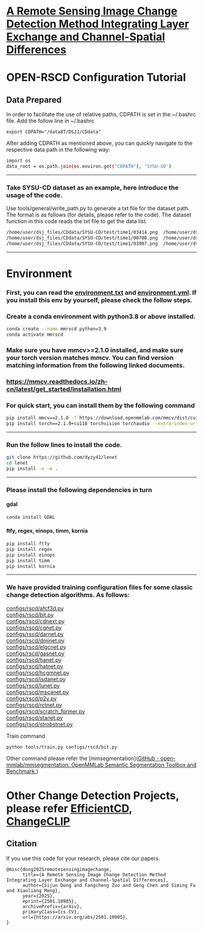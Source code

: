 # [A Remote Sensing Image Change Detection Method Integrating Layer Exchange and Channel-Spatial Differences](https://arxiv.org/abs/2501.10905)
# OPEN-RSCD Configuration Tutorial

## Data Prepared

In order to facilitate the use of relative paths, CDPATH is set in the ~/.bashrc file. Add the follow line in ~/.bashrc

```
export CDPATH="/data8T/DSJJ/CDdata"
```

After adding CDPATH as mentioned above, you can quickly navigate to the respective data path in the following way:

```bash
import os  
data_root = os.path.join(os.environ.get("CDPATH"), 'SYSU-CD')
```

***

### Take SYSU-CD dataset as an example, here introduce the usage of the code.

Use tools/general/write_path.py to generate a txt file for the dataset path. The format is as follows (for details, please refer to the code). The dataset function in this code reads the txt file to get the data list.

```bash
/home/user/dsj_files/CDdata/SYSU-CD/test/time1/03414.png  /home/user/dsj_files/CDdata/SYSU-CD/test/time2/03414.png  /home/user/dsj_files/CDdata/SYSU-CD/test/label/03414.png
/home/user/dsj_files/CDdata/SYSU-CD/test/time1/00708.png  /home/user/dsj_files/CDdata/SYSU-CD/test/time2/00708.png  /home/user/dsj_files/CDdata/SYSU-CD/test/label/00708.png
/home/user/dsj_files/CDdata/SYSU-CD/test/time1/03907.png  /home/user/dsj_files/CDdata/SYSU-CD/test/time2/03907.png  /home/user/dsj_files/CDdata/SYSU-CD/test/label/03907.png
```

***

# Environment
### First, you can read the [environment.txt](environment.txt) and [environment.yml](environment.yml). If you install this env by yourself, please check the follow steps.

### Create a conda environment with python3.8 or above installed.

```bash
conda create --name mmrscd python=3.9
conda activate mmrscd
```

### Make sure you have mmcv>=2.1.0 installed, and make sure your torch version matches mmcv. You can find version matching information from the following linked documents.

### <https://mmcv.readthedocs.io/zh-cn/latest/get_started/installation.html>

### For quick start, you can install them by the following command

```bash
pip install mmcv==2.1.0 -f https://download.openmmlab.com/mmcv/dist/cu118/torch2.1/index.html
pip install torch==2.1.0+cu118 torchvision torchaudio --extra-index-url https://download.pytorch.org/whl/cu118
```

***

### Run the follow lines to install the code.

```bash
git clone https://github.com/dyzy41/lenet
cd lenet
pip install -v -e .
```

***

### Please install the following dependencies in turn

#### gdal

```bash
conda install GDAL
```

#### ftfy, regex, einops, timm, kornia

```bash
pip install ftfy
pip install regex
pip install einops
pip install timm
pip install kornia
```

****

### We have provided training configuration files for some classic change detection algorithms. As follows:


[configs/rscd/afcf3d.py](https://ieeexplore.ieee.org/document/10221754)  
[configs/rscd/bit.py](https://ieeexplore.ieee.org/document/9491802)  
[configs/rscd/cdnext.py](https://www.sciencedirect.com/science/article/pii/S1569843224001213)  
[configs/rscd/cgnet.py](https://ieeexplore.ieee.org/document/10234560?denied=)  
[configs/rscd/darnet.py](https://ieeexplore.ieee.org/document/9734050)  
[configs/rscd/dminet.py](https://ieeexplore.ieee.org/document/10034787)  
[configs/rscd/elgcnet.py](https://ieeexplore.ieee.org/abstract/document/10423067)  
[configs/rscd/gasnet.py](https://www.sciencedirect.com/science/article/pii/S0924271623000849)  
[configs/rscd/hanet.py](https://ieeexplore.ieee.org/abstract/document/10093022)  
[configs/rscd/hatnet.py](https://ieeexplore.ieee.org/document/10462583)  
[configs/rscd/hcgmnet.py](https://ieeexplore.ieee.org/document/10283341)  
[configs/rscd/isdanet.py](https://ieeexplore.ieee.org/document/10879780)  
[configs/rscd/lunet.py](https://ieeexplore.ieee.org/document/9301184)  
[configs/rscd/mscanet.py](https://ieeexplore.ieee.org/document/9780164)  
[configs/rscd/p2v.py](https://ieeexplore.ieee.org/document/9975266)  
[configs/rscd/rctnet.py](https://ieeexplore.ieee.org/document/10687791)  
[configs/rscd/scratch_former.py](https://ieeexplore.ieee.org/document/10489990)  
[configs/rscd/stanet.py](https://www.mdpi.com/2072-4292/12/10/1662)  
[configs/rscd/strobstnet.py](https://ieeexplore.ieee.org/document/10879578)  


Train command

```
python tools/train.py configs/rscd/bit.py
```

Other command please refer the [mmsegmentation]([GitHub - open-mmlab/mmsegmentation: OpenMMLab Semantic Segmentation Toolbox and Benchmark.](https://github.com/open-mmlab/mmsegmentation))

# Other Change Detection Projects, please refer [EfficientCD](https://github.com/dyzy41/mmrscd), [ChangeCLIP](https://github.com/dyzy41/ChangeCLIP)

## Citation 

 If you use this code for your research, please cite our papers.  

```
@misc{dong2025remotesensingimagechange,
      title={A Remote Sensing Image Change Detection Method Integrating Layer Exchange and Channel-Spatial Differences}, 
      author={Sijun Dong and Fangcheng Zuo and Geng Chen and Siming Fu and Xiaoliang Meng},
      year={2025},
      eprint={2501.10905},
      archivePrefix={arXiv},
      primaryClass={cs.CV},
      url={https://arxiv.org/abs/2501.10905}, 
}
```